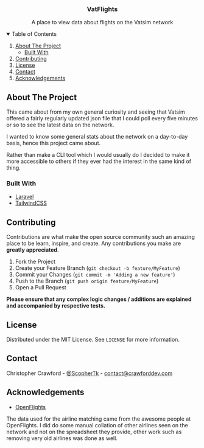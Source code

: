 <h3 align="center">VatFlights</h3>

  <p align="center">
    A place to view data about flights on the Vatsim network
    <br />
  </p>


<!-- TABLE OF CONTENTS -->
<details open="open">
  <summary>Table of Contents</summary>
  <ol>
    <li>
      <a href="#about-the-project">About The Project</a>
      <ul>
        <li><a href="#built-with">Built With</a></li>
      </ul>
    </li>
    <li><a href="#contributing">Contributing</a></li>
    <li><a href="#license">License</a></li>
    <li><a href="#contact">Contact</a></li>
    <li><a href="#acknowledgements">Acknowledgements</a></li>
  </ol>
</details>

<!-- ABOUT THE PROJECT -->
## About The Project

This came about from my own general curiosity and seeing that Vatsim offered a fairly regularly updated json file
that I could poll every five minutes or so to see the latest data on the network. 

I wanted to know some general stats about the network on a day-to-day basis, hence this project came about.

Rather than make a CLI tool which I would usually do I decided to make it more accessible to others if they ever had the interest in the same kind of thing.

### Built With
* [Laravel](https://laravel.com)
* [TailwindCSS](https://tailwindcss.com)

<!-- CONTRIBUTING -->
## Contributing

Contributions are what make the open source community such an amazing place to be learn, inspire, and create. Any contributions you make are **greatly appreciated**.

1. Fork the Project
2. Create your Feature Branch (`git checkout -b feature/MyFeature`)
3. Commit your Changes (`git commit -m 'Adding a new feature'`)
4. Push to the Branch (`git push origin feature/MyFeature`)
5. Open a Pull Request


**Please ensure that any complex logic changes / additions are explained and accompanied by respective tests.**

<!-- LICENSE -->
## License

Distributed under the MIT License. See `LICENSE` for more information.

<!-- CONTACT -->
## Contact

Christopher Crawford - [@ScopherTk](https://twitter.com/ScopherTk) - contact@crawforddev.com

<!-- ACKNOWLEDGEMENTS -->
## Acknowledgements
* [OpenFlights](https://github.com/jpatokal/openflights)

The data used for the airline matching came from the awesome people at OpenFlights. 
I did do some manual collation of other airlines seen on the network and not on the spreadsheet they provide, 
other work such as removing very old airlines was done as well.
